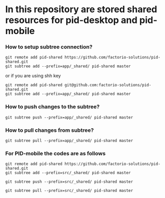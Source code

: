 # In this repository are stored shared resources for pid-desktop and pid-mobile
### How to setup subtree connection?
```git
git remote add pid-shared https://github.com/factorio-solutions/pid-shared.git
git subtree add --prefix=app/_shared/ pid-shared master
```

or if you are using shh key

```git
git remote add pid-shared git@github.com:factorio-solutions/pid-shared.git
git subtree add --prefix=app/_shared/ pid-shared master
```


### How to push changes to the subtree?
```git
git subtree push --prefix=app/_shared/ pid-shared master
```

### How to pull changes from subtree?
```git
git subtree pull --prefix=app/_shared/ pid-shared master
```

### For PID-mobile the codes are as follows
```git
git remote add pid-shared https://github.com/factorio-solutions/pid-shared.git
git subtree add --prefix=src/_shared/ pid-shared master

git subtree push --prefix=src/_shared/ pid-shared master

git subtree pull --prefix=src/_shared/ pid-shared master
```
